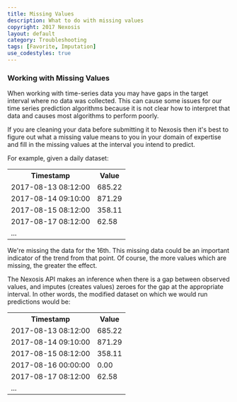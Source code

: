 ```yaml
---
title: Missing Values
description: What to do with missing values
copyright: 2017 Nexosis 
layout: default
category: Troubleshooting
tags: [Favorite, Imputation]
use_codestyles: true
---
```


### Working with Missing Values
When working with time-series data you may have gaps in the target interval where no data was collected.  This can cause some issues for our time series prediction algorithms because it is not clear how to interpret that data and causes most algorithms to perform poorly.

If you are cleaning your data before submitting it to Nexosis then it's best to figure out what a missing value means to you in your domain of expertise and fill in the missing values at the interval you intend to predict.

For example, given a daily dataset:

<table>
<th>Timestamp</th>
<th>Value</th>
<tr>
    <td>2017-08-13 08:12:00</td>
    <td>685.22</td>
</tr>
<tr>
    <td>2017-08-14 09:10:00</td>
    <td>871.29</td>
</tr>
<tr>
    <td>2017-08-15 08:12:00</td>
    <td>358.11</td>
</tr>
<tr>
    <td>2017-08-17 08:12:00</td>
    <td>62.58</td>
</tr>
<tr>
    <td colspan="2">...</td>
</tr>
</table>

We're missing the data for the 16th. This missing data could be an important indicator of the trend from that point. Of course, the more values which are missing, the greater the effect.

The Nexosis API makes an inference when there is a gap between observed values, and imputes (creates values) zeroes for the gap at the appropriate interval. In other words, the modified dataset on which we would run predictions would be:
<table>
<th>Timestamp</th>
<th>Value</th>
<tr>
    <td>2017-08-13 08:12:00</td>
    <td>685.22</td>
</tr>
<tr>
    <td>2017-08-14 09:10:00</td>
    <td>871.29</td>
</tr>
<tr>
    <td>2017-08-15 08:12:00</td>
    <td>358.11</td>
</tr>
<tr>
    <td>2017-08-16 00:00:00</td>
    <td>0.00</td>
</tr>
<tr>
    <td>2017-08-17 08:12:00</td>
    <td>62.58</td>
</tr>
<tr>
    <td colspan="2">...</td>
</tr>
</table>
